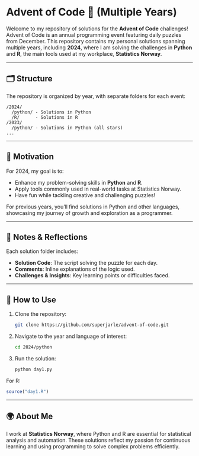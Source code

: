 # Advent of Code 🎄 (Multiple Years)

Welcome to my repository of solutions for the **Advent of Code** challenges! Advent of Code is an annual programming event featuring daily puzzles from December. This repository contains my personal solutions spanning multiple years, including **2024**, where I am solving the challenges in **Python** and **R**, the main tools used at my workplace, **Statistics Norway**.

---

## 🗂️ Structure

The repository is organized by year, with separate folders for each event:

```
/2024/
  /python/ - Solutions in Python
  /R/      - Solutions in R
/2023/
  /python/ - Solutions in Python (all stars)
...
```

---

## 🚀 Motivation

For 2024, my goal is to:
- Enhance my problem-solving skills in **Python** and **R**.
- Apply tools commonly used in real-world tasks at Statistics Norway.
- Have fun while tackling creative and challenging puzzles!

For previous years, you’ll find solutions in Python and other languages, showcasing my journey of growth and exploration as a programmer.

---

## 📑 Notes & Reflections

Each solution folder includes:
- **Solution Code**: The script solving the puzzle for each day.
- **Comments**: Inline explanations of the logic used.
- **Challenges & Insights**: Key learning points or difficulties faced.

---

## 🌟 How to Use

1. Clone the repository:
   ```bash
   git clone https://github.com/superjarle/advent-of-code.git
   ```
2. Navigate to the year and language of interest:
   ```bash
   cd 2024/python
   ```
3. Run the solution:
   ```bash
   python day1.py
   ```

For R:
```R
source("day1.R")
```

---

## 🌍 About Me

I work at **Statistics Norway**, where Python and R are essential for statistical analysis and automation. These solutions reflect my passion for continuous learning and using programming to solve complex problems efficiently.

